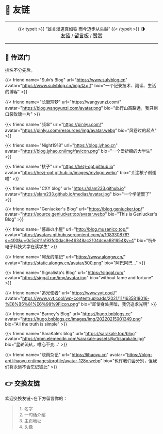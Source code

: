 # 🤝 友链



---

<center>
  {{< typeit >}}
  “雄关漫道真如铁 而今迈步从头越”
  {{< /typeit >}}
  🌗<br>
  <a href="https://blog.ralvines.top/friend/"><u><font face="黑体" size=3 color="#000000">友链</u></font></a> / <a href="https://blog.ralvines.top/board/"><font face="黑体" size=3 color="#000000">留言板</font></a> / <a href="https://blog.ralvines.top/praise/"><font face="黑体" size=3 color="#000000">赞赏</font></a>
</center>

---



## 🚪 传送门

排名不分先后。

{{< friend name="Sulv’s Blog" url="https://www.sulvblog.cn" avatar="https://www.sulvblog.cn/img/Q.gif" bio="一个记录技术、阅读、生活的博客" >}}

{{< friend name="长街短梦" url="https://wangyunzi.com/" avatar="https://blog.wangyunzi.com/avatar.png" bio="此行山高路远，我只剩口袋玫瑰一片" >}}

{{< friend name="频率" url="https://pinlyu.com/" avatar="https://pinlyu.com/resources/img/avatar.webp" bio="风卷过的起点" >}}

{{< friend name="Night1918" url="https://blog.jyhao.cn" avatar="https://blog.jyhao.cn/img/favicon.png" bio="一个爱折腾的大学生" >}}

{{< friend name="核子" url="https://hezj-opt.github.io" avatar="https://hezj-opt.github.io/images/mylogo.webp" bio="关注核子谢谢喵" >}}

{{< friend name="CXY blog" url="https://slam233.github.io" avatar="https://slam233.github.io/medias/avatar.jpg" bio="一个学渣罢了" >}}

{{< friend name="Geniucker's Blog" url="https://blog.geniucker.top/" avatar="https://source.geniucker.top/avatar.webp" bio="This is Geniucker's Blog" >}}

{{< friend name="暮森の小屋" url="http://blog.musanico.top/" avatar="https://avatars.githubusercontent.com/u/108330876?s=400&u=0c5c811a193fd0dac9e46348ac2104dcea881654&v=4" bio="杭州电子科技大学在读学生" >}}

{{< friend name="阿龙的笔记" url="https://www.alongw.cn/" avatar="https://static.alongw.cn/avatar/500.png" bio="阿巴阿巴…" >}}

{{< friend name="Signalista's Blog" url="https://siggal.run/" avatar="https://siggal.run/img/avatar.jpg" bio="without fame and fortune" >}}

{{< friend name="追光使者" url="https://www.yyt.cool/" avatar="https://www.yyt.cool/wp-content/uploads/2021/11/1635818016-%E6%B5%81%E6%98%9Ficon.png" bio="即使身处黑暗，我仍追求光明" >}}

{{< friend name="Barney's Blog" url="https://hugo.bnblogs.cc" avatar="https://hugo.bnblogs.cc/images/img/20220215001349.png" bio="All the truth is simple" >}}

{{< friend name="SaraKale’s blog" url="https://sarakale.top/blog" avatar="https://npm.elemecdn.com/sarakale-assets@v1/sarakale.jpg" bio="星轮流转，唯心不变…" >}}

{{< friend name="晓雨杂记" url="https://lihaoyu.cn" avatar="https://blog-api.lihaoyu.cn/images/profile/avatar-128x.webp" bio="也许我们会分别，但我们将永远不会忘记彼此" >}}


## 👉 交换友链

欢迎交换友链~在下方留言你的：

> 1. 名字
> 2. 一句话介绍
> 3. 主页地址
> 4. 头像
